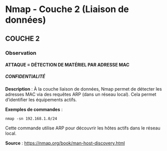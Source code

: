 # Nmap - Couche 2 (Liaison de données)
## COUCHE 2

### Observation

#### ATTAQUE = DÉTECTION DE MATÉRIEL PAR ADRESSE MAC

##### CONFIDENTIALITÉ

**Description** :
À la couche liaison de données, Nmap permet de détecter les adresses MAC via des requêtes ARP (dans un réseau local). Cela permet d’identifier les équipements actifs.

**Exemples de commandes** :
```
nmap -sn 192.168.1.0/24
```

Cette commande utilise ARP pour découvrir les hôtes actifs dans le réseau local.

**Source** : https://nmap.org/book/man-host-discovery.html
